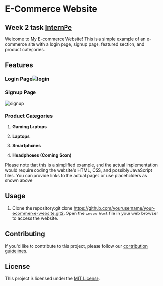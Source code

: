 # E-Commerce Website
## Week 2 task [InternPe](https://internpe.in/)
Welcome to My E-commerce Website! This is a simple example of an e-commerce site with a login page, signup page, featured section, and product categories.

## Features

### Login Page![login](https://github.com/Dhruvabhat24/E-Commerce/assets/122305929/7734eaa9-e98d-4f99-bb12-f884c16ca917)



### Signup Page


![signup](https://github.com/Dhruvabhat24/E-Commerce/assets/122305929/0f9ba136-053b-48ff-ab39-da42acd33333)

### Product Categories

1. **Gaming Laptops**

2. **Laptops**

3. **Smartphones**

4. **Headphones (Coming Soon)**

Please note that this is a simplified example, and the actual implementation would require coding the website's HTML, CSS, and possibly JavaScript files. You can provide links to the actual pages or use placeholders as shown above.

## Usage

1. Clone the repository:git clone https://github.com/yourusername/your-ecommerce-website.git2. Open the `index.html` file in your web browser to access the website.

## Contributing

If you'd like to contribute to this project, please follow our [contribution guidelines](CONTRIBUTING.md).

## License

This project is licensed under the [MIT License](LICENSE).
